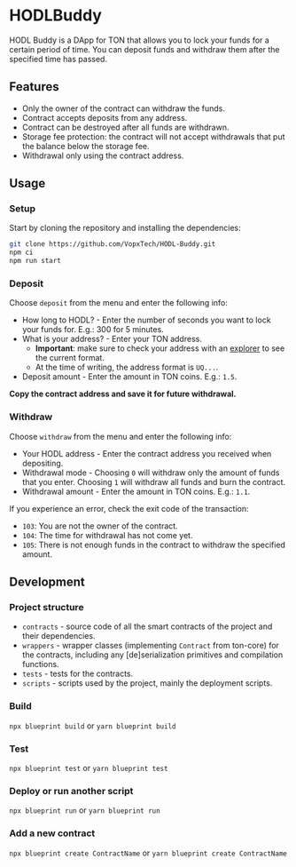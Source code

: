# HODLBuddy

HODL Buddy is a DApp for TON that allows you to lock your funds for a certain period of time. You can deposit funds and withdraw them after the specified time has passed.

## Features

-   Only the owner of the contract can withdraw the funds.
-   Contract accepts deposits from any address.
-   Contract can be destroyed after all funds are withdrawn.
-   Storage fee protection: the contract will not accept withdrawals that put the balance below the storage fee.
-   Withdrawal only using the contract address.

## Usage

### Setup

Start by cloning the repository and installing the dependencies:

```bash
git clone https://github.com/VopxTech/HODL-Buddy.git
npm ci
npm run start
```

### Deposit

Choose `deposit` from the menu and enter the following info:

-   How long to HODL? - Enter the number of seconds you want to lock your funds for. E.g.: 300 for 5 minutes.
-   What is your address? - Enter your TON address.
    -   **Important**: make sure to check your address with an [explorer](https://tonscan.org/) to see the current format.
    -   At the time of writing, the address format is `UQ...`.
-   Deposit amount - Enter the amount in TON coins. E.g.: `1.5`.

**Copy the contract address and save it for future withdrawal.**

### Withdraw

Choose `withdraw` from the menu and enter the following info:

-   Your HODL address - Enter the contract address you received when depositing.
-   Withdrawal mode - Choosing `0` will withdraw only the amount of funds that you enter. Choosing `1` will withdraw all funds and burn the contract.
-   Withdrawal amount - Enter the amount in TON coins. E.g.: `1.1`.

If you experience an error, check the exit code of the transaction:

-   `103`: You are not the owner of the contract.
-   `104`: The time for withdrawal has not come yet.
-   `105`: There is not enough funds in the contract to withdraw the specified amount.

## Development

### Project structure

-   `contracts` - source code of all the smart contracts of the project and their dependencies.
-   `wrappers` - wrapper classes (implementing `Contract` from ton-core) for the contracts, including any [de]serialization primitives and compilation functions.
-   `tests` - tests for the contracts.
-   `scripts` - scripts used by the project, mainly the deployment scripts.

### Build

`npx blueprint build` or `yarn blueprint build`

### Test

`npx blueprint test` or `yarn blueprint test`

### Deploy or run another script

`npx blueprint run` or `yarn blueprint run`

### Add a new contract

`npx blueprint create ContractName` or `yarn blueprint create ContractName`
